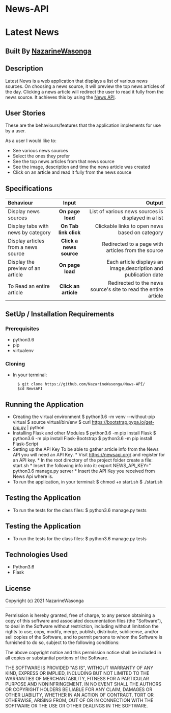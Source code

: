# News-API

# Latest News

## Built By [NazarineWasonga](https://github.com/NazarineWasonga/)

## Description
Latest News is a web application that displays a list of various news sources. On choosing a news source, it will preview the top news articles of the day. Clicking a news article will redirect the user to read it fully from the news source. It achieves this by using the [News API](https://newsapi.org/).

## User Stories
These are the behaviours/features that the application implements for use by a user.

As a user I would like to:
 * See various news sources
 * Select the ones they prefer
 * See the top news articles from that news source
 * See the image, description and time the news article was created
 * Click on an article and read it fully from the news source

## Specifications
| Behaviour | Input | Output |
| :---------------- | :---------------: | ------------------: |
| Display news sources | **On page load** | List of various news sources is displayed in a list |
| Display tabs with news by category | **On Tab link click** | Clickable links to open news based on category |
| Display articles from a news source | **Click a news source** | Redirected to a page with articles from the source |
| Display the preview of an article | **On page load** | Each article displays an image,description and publication date |
| To Read an entire article  | **Click an article** | Redirected to the news source's site to read the entire article |


## SetUp / Installation Requirements
### Prerequisites
 * python3.6
 * pip
 * virtualenv

### Cloning
 * In your terminal:

         $ git clone https://github.com/NazarineWasonga/News-API/
         $cd NewsAPI

## Running the Application
 * Creating the virtual environment
         $ python3.6 -m venv --without-pip virtual
         $ source virtual/bin/env
         $ curl https://bootstrap.pypa.io/get-pip.py | python
 * Installing Flask and other Modules
         $ python3.6 -m pip install Flask
         $ python3.6 -m pip install Flask-Bootstrap
         $ python3.6 -m pip install Flask-Script
 * Setting up the API Key
         To be able to gather article info from the News API you will need an API Key.
         * Visit https://newsapi.org/ and register for an API key.
         * In the root directory of the project folder create a file: start.sh
         * Insert the following info into it:
                 export NEWS_API_KEY='<Your-Api-Key>'
                 python3.6 manage.py server
         * Insert the API Key you received from News Api where     <Your-Api-Key> is.
 * To run the application, in your terminal:
         $ chmod +x start.sh
         $ ./start.sh

## Testing the Application
 * To run the tests for the class files:
         $ python3.6 manage.py tests

## Testing the Application
 * To run the tests for the class files:
         $ python3.6 manage.py tests
         
## Technologies Used
 * Python3.6
 * Flask
 
 ## License

Copyright (c) 2021 NazarineWasonga


------------

Permission is hereby granted, free of charge, to any person obtaining a copy of this software and associated documentation files (the "Software"), to deal in the Software without restriction, including without limitation the rights to use, copy, modify, merge, publish, distribute, sublicense, and/or sell copies of the Software, and to permit persons to whom the Software is furnished to do so, subject to the following conditions:

The above copyright notice and this permission notice shall be 
included in all copies or substantial portions of the Software.

THE SOFTWARE IS PROVIDED "AS IS", WITHOUT WARRANTY OF ANY KIND, EXPRESS OR IMPLIED, INCLUDING BUT NOT LIMITED TO THE WARRANTIES OF MERCHANTABILITY, FITNESS FOR A PARTICULAR PURPOSE AND NONINFRINGEMENT. IN NO EVENT SHALL THE AUTHORS OR COPYRIGHT HOLDERS BE LIABLE FOR ANY CLAIM, DAMAGES OR OTHER LIABILITY, WHETHER IN AN ACTION OF CONTRACT, TORT OR OTHERWISE, ARISING FROM, OUT OF OR IN CONNECTION WITH THE SOFTWARE OR THE USE OR OTHER DEALINGS IN THE SOFTWARE.
